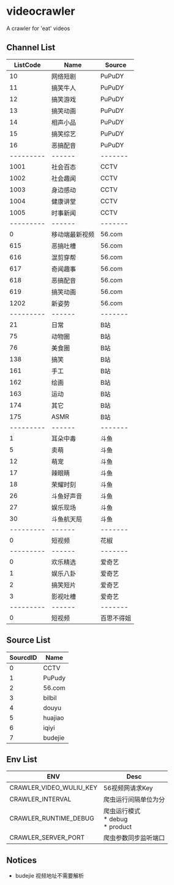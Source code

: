 # videocrawler
A crawler for 'eat' videos

## Channel List

ListCode | Name | Source|
---------|------|-------|
10|网络短剧|PuPuDY|
11|搞笑牛人|PuPuDY|
12|搞笑游戏|PuPuDY|
13|搞笑动画|PuPuDY|
14|相声小品|PuPuDY|
15|搞笑综艺|PuPuDY|
16|恶搞配音|PuPuDY|
---------|------|-------|
1001|社会百态|CCTV|
1002|社会趣闻|CCTV|
1003|身边感动|CCTV|
1004|健康讲堂|CCTV|
1005|时事新闻|CCTV|
---------|------|-------|
0|移动端最新视频|56.com|
615|恶搞吐槽|56.com|
616|混剪穿帮|56.com|
617|奇闻趣事|56.com|
618|恶搞配音|56.com|
619|搞笑动画|56.com|
1202|新姿势|56.com|
---------|------|-------|
21|日常|B站|
75|动物圈|B站|
76|美食圈|B站|
138|搞笑|B站|
161|手工|B站|
162|绘画|B站|
163|运动|B站|
174|其它|B站|
175|ASMR|B站|
---------|------|-------|
1|耳朵中毒|斗鱼|
5|卖萌|斗鱼|
12|萌宠|斗鱼|
17|辣眼睛|斗鱼|
18|荣耀时刻|斗鱼|
26|斗鱼好声音|斗鱼|
27|娱乐现场|斗鱼|
30|斗鱼航天局|斗鱼|
---------|------|-------|
0|短视频|花椒
---------|------|-------|
0|欢乐精选|爱奇艺|
1|娱乐八卦|爱奇艺|
2|搞笑短片|爱奇艺|
3|影视吐槽|爱奇艺|
---------|------|-------|
0|短视频|百思不得姐|

## Source List

SourcdID | Name |
---------|------|
0|CCTV|
1|PuPudy|
2|56.com|
3|bilbil|
4|douyu|
5|huajiao|
6|iqiyi|
7|budejie|

## Env List

ENV|Desc|
---|---|
CRAWLER_VIDEO_WULIU_KEY|56视频网请求Key|
CRAWLER_INTERVAL|爬虫运行间隔单位为分|
CRAWLER_RUNTIME_DEBUG|爬虫运行模式 <br/>* debug<br/>* product| 
CRAWLER_SERVER_PORT|爬虫参数同步监听端口|

## Notices

* budejie 视频地址不需要解析